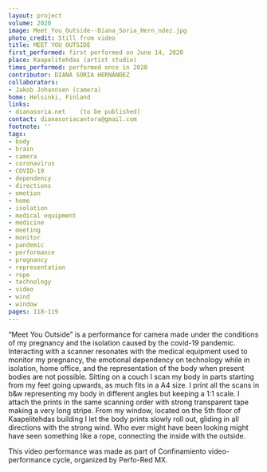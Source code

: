 ```yaml
---
layout: project
volume: 2020
image: Meet_You_Outside--Diana_Soria_Hern_ndez.jpg
photo_credit: Still from video
title: MEET YOU OUTSIDE
first_performed: first performed on June 14, 2020
place: Kaapelitehdas (artist studio)
times_performed: performed once in 2020
contributor: DIANA SORIA HERNÁNDEZ
collaborators:
- Jakob Johannsen (camera)
home: Helsinki, Finland
links:
- dianasoria.net    (to be published)
contact: dianasoriacantora@gmail.com
footnote: ''
tags:
- body
- brain
- camera
- coronavirus
- COVID-19
- dependency
- directions
- emotion
- home
- isolation
- medical equipment
- medicine
- meeting
- monitor
- pandemic
- performance
- pregnancy
- representation
- rope
- technology
- video
- wind
- window
pages: 118-119
---
```


“Meet You Outside” is a performance for camera made under the conditions of my pregnancy and the isolation caused by the covid-19 pandemic. Interacting with a scanner resonates with the medical equipment used to monitor my pregnancy, the emotional dependency on technology while in isolation, home office, and the representation of the body when present bodies are not possible. Sitting on a couch I scan my body in parts starting from my feet going upwards, as much fits in a A4 size. I print all the scans in b&amp;w representing my body in different angles but keeping a 1:1 scale. I attach the prints in the same scanning order with strong transparent tape making a very long stripe. From my window, located on the 5th floor of Kaapelitehdas building I let the body prints slowly roll out, gliding in all directions with the strong wind. Who ever might have been looking might have seen something like a rope, connecting the inside with the outside. 

This video performance was made as part of Confinamiento video-performance cycle, organized by Perfo-Red MX.